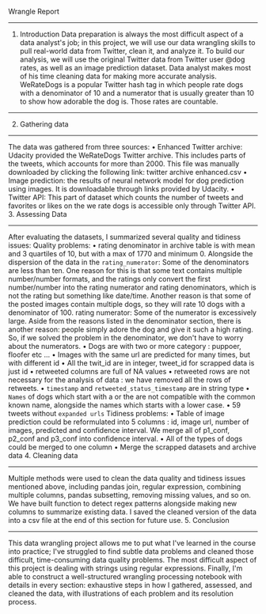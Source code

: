 Wrangle Report
________________________________________
1.	Introduction
Data preparation is always the most difficult aspect of a data analyst's job; in this project, we will use our data wrangling skills to pull real-world data from Twitter, clean it, and analyze it. To build our analysis, we will use the original Twitter data from Twitter user @dog rates, as well as an image prediction dataset. Data analyst makes most of his time cleaning data for making more accurate analysis.
WeRateDogs is a popular Twitter hash tag in which people rate dogs with a denominator of 10 and a numerator that is usually greater than 10 to show how adorable the dog is. Those rates are countable. 
________________________________________
2. Gathering data
________________________________________
The data was gathered from three sources:
•	Enhanced Twitter archive: Udacity provided the WeRateDogs Twitter archive. This includes parts of the tweets, which accounts for more than 2000. This file was manually downloaded by clicking the following link: twitter archive enhanced.csv
•	Image prediction: the results of neural network model for dog prediction using images. It is downloadable through links provided by Udacity.
•	Twitter API: This part of dataset which counts the number of tweets and favorites or likes on the we rate dogs is accessible only through Twitter API.
3. Assessing Data
________________________________________
After evaluating the datasets, I summarized several quality and tidiness issues:
Quality problems:
•	rating denominator in archive table is with mean and 3 quartiles of 10, but with a max of 1770 and minimum 0. Alongside the dispersion of the data in the `rating_numerator`: Some of the denominators are less than ten. One reason for this is that some text contains multiple number/number formats, and the ratings only convert the first number/number into the rating numerator and rating denominators, which is not the rating but something like date/time. Another reason is that some of the posted images contain multiple dogs, so they will rate 10 dogs with a denominator of 100. rating numerator: Some of the numerator is excessively large. Aside from the reasons listed in the denominator section, there is another reason: people simply adore the dog and give it such a high rating. So, if we solved the problem in the denominator, we don't have to worry about the numerators.
•	Dogs are with two or more category : puppoer, floofer etc ...
•	Images with the same url are predicted for many times, but with different id
•	All the twit_id are in integer, tweet_id for scrapped data is just id
•	retweeted columns are full of NA values
•	retweeted rows are not necessary for the analysis of data : we have removed all the rows of retweets.
•	`timestamp` and `retweeted_status_timestamp` are in string type
•	`Names` of dogs which start with a or the are not compatible with the common known name, alongside the names which starts with a lower case.
•	59 tweets without `expanded urls`
Tidiness problems:
•	Table of image prediction could be reformulated into 5 columns : id, image url, number of images, predicted and confidence interval. We merge all of p1_conf, p2_conf and p3_conf into confidence interval.
•	All of the types of dogs could be merged to one column
•	Merge the scrapped datasets and archive data
4. Cleaning data
________________________________________
Multiple methods were used to clean the data quality and tidiness issues mentioned above, including pandas join, regular expression, combining multiple columns, pandas subsetting, removing missing values, and so on. We have built function to detect regex patterns alongside making new columns to summarize existing data.
I saved the cleaned version of the data into a csv file at the end of this section for future use.
5. Conclusion
________________________________________
This data wrangling project allows me to put what I've learned in the course into practice; I've struggled to find subtle data problems and cleaned those difficult, time-consuming data quality problems. The most difficult aspect of this project is dealing with strings using regular expressions.
Finally, I'm able to construct a well-structured wrangling processing notebook with details in every section: exhaustive steps in how I gathered, assessed, and cleaned the data, with illustrations of each problem and its resolution process.
